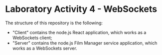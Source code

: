 # Laboratory Activity 4 - WebSockets
The structure of this repository is the following:
  - "Client" contains the node.js React application, which works as a WebSockets client;
  - "Server" contains the node.js Film Manager service application, which works as a WebSockets server.
